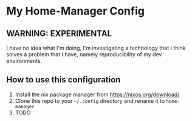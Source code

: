 # My Home-Manager Config


## WARNING: EXPERIMENTAL

I have no idea what I'm doing, I'm investigating a technology that I think solves a problem that I have, namely reproducibility of my dev environments.


## How to use this configuration

1. Install the nix package manager from https://nixos.org/download/
2. Clone this repo to your `~/.config` directory and rename it to `home-manager`
3. TODO
